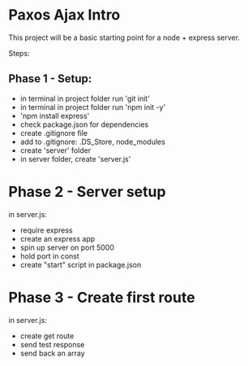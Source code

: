 Paxos Ajax Intro
===

This project will be a basic starting point for a node + express server.

Steps:

Phase 1 - Setup:
---

- in terminal in project folder run 'git init'
- in terminal in project folder run 'npm init -y'
- 'npm install express'
- check package.json for dependencies
- create .gitignore file
- add to .gitignore: .DS_Store, node_modules
- create 'server' folder
- in server folder, create 'server.js'

Phase 2 - Server setup
===

in server.js:

- require express
- create an express app
- spin up server on port 5000
- hold port in const
- create "start" script in package.json

Phase 3 - Create first route
===

in server.js:

- create get route
- send test response 
- send back an array